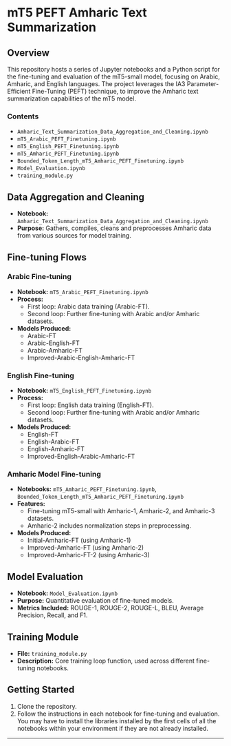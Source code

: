 # mT5 PEFT Amharic Text Summarization

## Overview
This repository hosts a series of Jupyter notebooks and a Python script for the fine-tuning and evaluation of the mT5-small model, focusing on Arabic, Amharic, and English languages. The project leverages the IA3 Parameter-Efficient Fine-Tuning (PEFT) technique, to improve the Amharic text summarization capabilities of the mT5 model.

### Contents
- `Amharic_Text_Summarization_Data_Aggregation_and_Cleaning.ipynb`
- `mT5_Arabic_PEFT_Finetuning.ipynb`
- `mT5_English_PEFT_Finetuning.ipynb`
- `mT5_Amharic_PEFT_Finetuning.ipynb`
- `Bounded_Token_Length_mT5_Amharic_PEFT_Finetuning.ipynb`
- `Model_Evaluation.ipynb`
- `training_module.py`

## Data Aggregation and Cleaning
- **Notebook:** `Amharic_Text_Summarization_Data_Aggregation_and_Cleaning.ipynb`
- **Purpose:** Gathers, compiles, cleans and preprocesses Amharic data from various sources for model training.

## Fine-tuning Flows

### Arabic Fine-tuning
- **Notebook:** `mT5_Arabic_PEFT_Finetuning.ipynb`
- **Process:** 
  - First loop: Arabic data training (Arabic-FT).
  - Second loop: Further fine-tuning with Arabic and/or Amharic datasets.
- **Models Produced:**
  - Arabic-FT
  - Arabic-English-FT
  - Arabic-Amharic-FT
  - Improved-Arabic-English-Amharic-FT

### English Fine-tuning
- **Notebook:** `mT5_English_PEFT_Finetuning.ipynb`
- **Process:** 
  - First loop: English data training (English-FT).
  - Second loop: Further fine-tuning with Arabic and/or Amharic datasets.
- **Models Produced:**
  - English-FT
  - English-Arabic-FT
  - English-Amharic-FT
  - Improved-English-Arabic-Amharic-FT

### Amharic Model Fine-tuning
- **Notebooks:** `mT5_Amharic_PEFT_Finetuning.ipynb`, `Bounded_Token_Length_mT5_Amharic_PEFT_Finetuning.ipynb`
- **Features:** 
  - Fine-tuning mT5-small with Amharic-1, Amharic-2, and Amharic-3 datasets.
  - Amharic-2 includes normalization steps in preprocessing.
- **Models Produced:**
  - Initial-Amharic-FT (using Amharic-1)
  - Improved-Amharic-FT (using Amharic-2)
  - Improved-Amharic-FT-2 (using Amharic-3)

## Model Evaluation
- **Notebook:** `Model_Evaluation.ipynb`
- **Purpose:** Quantitative evaluation of fine-tuned models.
- **Metrics Included:** ROUGE-1, ROUGE-2, ROUGE-L, BLEU, Average Precision, Recall, and F1.

## Training Module
- **File:** `training_module.py`
- **Description:** Core training loop function, used across different fine-tuning notebooks.

## Getting Started
1. Clone the repository.
2. Follow the instructions in each notebook for fine-tuning and evaluation. You may have to install the libraries installed by the first cells of all the notebooks within your environment if they are not already installed.
---
